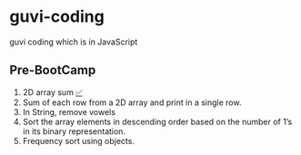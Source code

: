 # guvi-coding
guvi coding which is in JavaScript

## Pre-BootCamp
  1. 2D array sum [✅](pre-bootcamp/array_2d.js)
  2. Sum of each row from a 2D array and print in a single row.
  3. In String, remove vowels
  4. Sort the array elements in descending order based on the number of 1’s in its binary representation.
  5. Frequency sort using objects.

